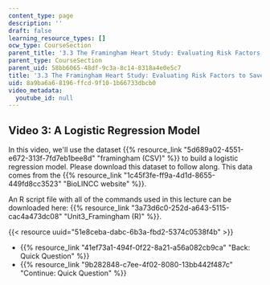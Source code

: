 ```yaml
---
content_type: page
description: ''
draft: false
learning_resource_types: []
ocw_type: CourseSection
parent_title: '3.3 The Framingham Heart Study: Evaluating Risk Factors to Save Lives '
parent_type: CourseSection
parent_uid: 58bb6065-48df-9c3a-8c14-8318a4e0e5c7
title: '3.3 The Framingham Heart Study: Evaluating Risk Factors to Save Lives'
uid: 8a9ba6a6-8196-ffcd-9f10-1b66733dbcb0
video_metadata:
  youtube_id: null
---
```

## Video 3: A Logistic Regression Model

In this video, we'll use the dataset {{% resource_link "5d689a02-4551-e672-313f-7fd7eb1bee8d" "framingham (CSV)" %}} to build a logistic regression model. Please download this dataset to follow along. This data comes from the {{% resource_link "1c45f3fe-ff9a-4d1d-8655-449fd8cc3523" "BioLINCC website" %}}.

An R script file with all of the commands used in this lecture can be downloaded here: {{% resource_link "3a73d6c0-252d-a643-5115-cac4a473dc08" "Unit3_Framingham (R)" %}}.

{{< resource uuid="51e8ceba-dabc-6b3a-fbd2-5374c0538f4b" >}}

- {{% resource_link "41ef73a1-494f-0f22-8a21-a56a082cb9ca" "Back: Quick Question" %}}
- {{% resource_link "9b282848-c7ee-4f02-8080-13bb442f487c" "Continue: Quick Question" %}}